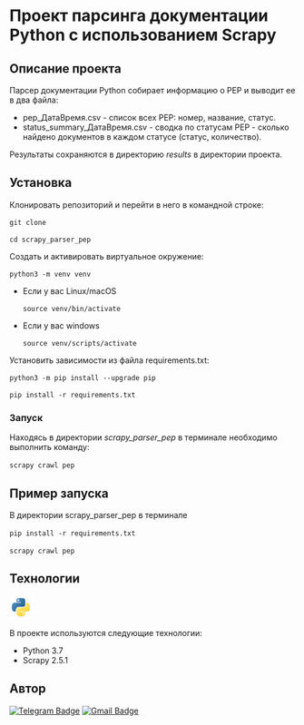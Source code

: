 # Проект парсинга документации Python с использованием Scrapy

## Описание проекта
 Парсер документации Python собирает информацию о PEP и выводит ее в два файла:
 - pep_ДатаВремя.csv - список всех PEP: номер, название, статус.
 - status_summary_ДатаВремя.csv - сводка по статусам PEP - сколько найдено
документов в каждом статусе (статус, количество).

Результаты сохраняются в директорию _results_ в директории проекта.


## Установка

Клонировать репозиторий и перейти в него в командной строке:

```
git clone 
```

```
cd scrapy_parser_pep
```

Cоздать и активировать виртуальное окружение:

```
python3 -m venv venv
```

* Если у вас Linux/macOS

    ```
    source venv/bin/activate
    ```

* Если у вас windows

    ```
    source venv/scripts/activate
    ```

Установить зависимости из файла requirements.txt:

```
python3 -m pip install --upgrade pip
```

```
pip install -r requirements.txt
```

### Запуск

Находясь в директории _scrapy_parser_pep_ в терминале необходимо выполнить команду:

`scrapy crawl pep`

## Пример запуска

В директории scrapy_parser_pep в терминале

`pip install -r requirements.txt`

`scrapy crawl pep`


## Технологии

<div>
  <img src="https://github.com/devicons/devicon/blob/master/icons/python/python-original.svg" title="python" alt="python" width="40" height="40"/>&nbsp
</div>

В проекте используются следующие технологии:

- Python 3.7
- Scrapy 2.5.1

## Автор

[![Telegram Badge](https://img.shields.io/badge/StepanenkoStanislav-blue?logo=telegram&logoColor=white)](https://t.me/tme_zoom) [![Gmail Badge](https://img.shields.io/badge/-Gmail-red?style=flat&logo=Gmail&logoColor=white)](mailto:stepanenko.s.a.dev@gmail.com)
